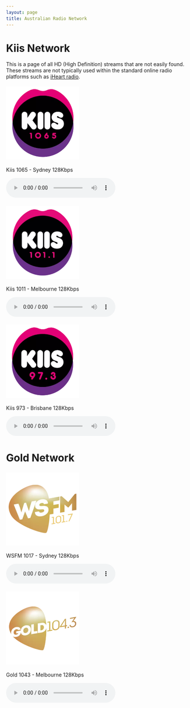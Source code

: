 ```yaml
---
layout: page
title: Australian Radio Network
---
```


[//]: # (margin:top right bottom left)

# Kiis Network

<!--Simplest syntax-->
This is a page of all HD (High Definition) streams that are not easily found. These streams are not typically used within the standard online radio platforms such as [iHeart radio](https://www.iheart.com/).

<p align="left"><a href="https://playerservices.streamtheworld.com/api/livestream-redirect/ARN_KIIS1065_SC">
<img style="vertical-align:middle;margin:5px 0px 5px 0px" width="200" src="/assets/img/stations/kiis1065.png">
</a></p>

Kiis 1065 - Sydney 128Kbps

<!--Simplest syntax-->
<audio src="https://playerservices.streamtheworld.com/api/livestream-redirect/ARN_KIIS1065_SC" type="audio/mpeg" controls>
  I'm sorry. You're browser doesn't support HTML5 <code>audio</code>.
</audio>


<p align="left"><a href="https://playerservices.streamtheworld.com/api/livestream-redirect/ARN_KIIS1011_SC">
<img style="vertical-align:middle;margin:5px 0px 5px 0px" width="200" src="/assets/img/stations/kiis1011.png">
</a></p>

Kiis 1011 - Melbourne 128Kbps

<!--Simplest syntax-->
<audio src="https://playerservices.streamtheworld.com/api/livestream-redirect/ARN_KIIS1011_SC" type="audio/mpeg" controls>
  I'm sorry. You're browser doesn't support HTML5 <code>audio</code>.
</audio>


<p align="left"><a href="https://playerservices.streamtheworld.com/api/livestream-redirect/ARN_973FM_SC">
<img style="vertical-align:middle;margin:5px 0px 5px 0px" width="200" src="/assets/img/stations/kiis973.png">
</a></p>

Kiis 973 - Brisbane 128Kbps

<!--Simplest syntax-->
<audio src="https://playerservices.streamtheworld.com/api/livestream-redirect/ARN_973FM_SC" type="audio/mpeg" controls>
  I'm sorry. You're browser doesn't support HTML5 <code>audio</code>.
</audio>

# Gold Network

<p align="left"><a href="https://playerservices.streamtheworld.com/api/livestream-redirect/ARN_WSFM_SC">
<img style="vertical-align:middle;margin:5px 0px 5px 0px" width="200" src="/assets/img/stations/wsfm1017.png">
</a></p>

WSFM 1017 - Sydney 128Kbps

<!--Simplest syntax-->
<audio src="https://playerservices.streamtheworld.com/api/livestream-redirect/ARN_WSFM_SC" type="audio/mpeg" controls>
  I'm sorry. You're browser doesn't support HTML5 <code>audio</code>.
</audio>


<p align="left"><a href="https://playerservices.streamtheworld.com/api/livestream-redirect/ARN_GOLD1043_SC">
<img style="vertical-align:middle;margin:5px 0px 5px 0px" width="200" src="/assets/img/stations/gold1043.png">
</a></p>

Gold 1043 - Melbourne 128Kbps

<!--Simplest syntax-->
<audio src="https://playerservices.streamtheworld.com/api/livestream-redirect/ARN_GOLD1043_SC" type="audio/mpeg" controls>
  I'm sorry. You're browser doesn't support HTML5 <code>audio</code>.
</audio>
